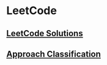 # LeetCode

## [LeetCode Solutions](/LeetCode.md)

## [Approach Classification](./Approach/approach.md)















